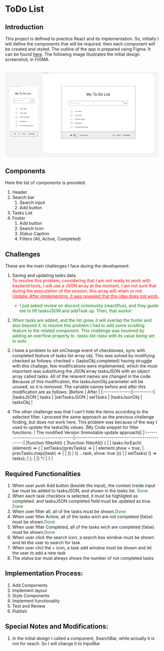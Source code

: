 # ToDo List
## Introduction
This project is defined to practice React and its implementation. So, initially I will define the components
that will be required. then each component will be created and styled.
The outline of the app is prepared using Figma. It can be found [here](https://www.figma.com/file/E9ALdAiWkz7cwGmUM8ycaY/Untitled?type=design&node-id=0-1&mode=design&t=2PlfZoH6orhQZ7tq-0). The following image illustrates the initial design screenshot, in FIGMA.

&nbsp;
![Figma wireframe](./Report%20assets/figma.png)

## Components
Here the list of components is provided:
1. Header
2. Search bar
   1. Search input
   2. Add button
3. Tasks List   
4. Footer
   1. Add button
   2. Search Icon
   3. Status Caption
   4. Filters (All, Active, Completed)

## Challenges
These are the main challenges I face during the development:
1. Saving and updating tasks data 
   <br>
   <span style="color:red;">To resolve this problem, considering that I am not ready to work with backend tools,
   I will use a JSON array
   at the moment, I am not sure that during the executation of the session, this array will
   retain or not. <span style="text-decoration:underline;" >Update: After implementing, it was revealed that this idea does not work. </span></span>
   - <span style="color:green;">I just asked review on discord community (reactiflux), and they guide me to lift tasksJSON and addTask up. Then, that works! </span>

2. <span style="color:green;">When tasks are added, and the list grow, it will overlap the footer and also beyond it. to resolve this 
   problem I had to add some scrolling feature to the related component. 
   This challenge was resolved by adding an overflow property to .tasks-list class with its value being set to auto.</span>

3. I have a problem to set onChange event of checkboxes, sync with completed feature of tasks list array obj.
   This was solved by modifying checked as follows:
      checked = {tasksObj.completed}
   having struggle with this challege, few modifications were implemented, which the most important was 
   substituing the JSON array tasksJSON with an object array called tasks. All of the relavent names are changed in the code.
   Because of this modification, the tasksJsonObj parameter will be unused, so it is removed.
   The variable names before and after this modification are as follows:
   |Before         | After     |
   |:--------------|:----------|
   |tasksJSON		 | tasks     |
   |setTasksJSON	 | setTasks  |
   |tasksJsonObj	 | tasksObj  |

4. The other challenge was that I can't hide the items according to the selected filter. I proceed the same approach as the previous challenge finding, but does not work here.
   This problem was because of the way I used to update the tasksObj values. 
   |My Code snippet for filter functions: | The modified Version (Immutable update approach)|
   |:-------------------------------------|:-----------------------------------------------:|
   |function filterAll() {                |function filterAll() {                           |
   | tasks.forEach( (element) => {        |    setTasks((prevTasks) =>                      |
   |   element.show = true;               |      prevTasks.map((task) =>                    |
   | })                                   |                  ({ ...task, show: true }))     |
   | setTasks( () => tasks);              |   );                                            |
   |} */                                  |  }                                              |

    

## Required Functionalities
1. When user push Add button (beside the input), the context inside input bar must be added to
   tasksJSON, and shown in the tasks list. <span style="color:green;">Done</span>
2. When each task checkbox is selected, it must be highligted as completed. and tasksJSON completed field must be updated as true.  <span style="color:green;">Done</span>
3. When user filter all, all of the tasks must be shown.<span style="color:green;">Done</span>
4. When user filter Active, all of the tasks wich are not completed (false) must be shown.<span style="color:green;">Done</span>
5. When user filter Completed, all of the tasks wich are completed (false) must be shown.<span style="color:green;">Done</span>
6. When user click the search icon, a search box window must be shown and let the user to search for task
7. When user clicl the + icon, a task add window must be shown and let the user to add a new task
8. The status bar must always shows the number of not completed tasks

## Implementation Process:
1. Add Components
2. Implement layout
3. Style Components 
4. Implement functionality 
5. Test and Review
6. Publish

## Special Notes and Modifications:
1. In the initial design I called a component, SearchBar, while actually it is not for seach. So I will change it to 
   InputBar